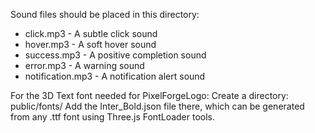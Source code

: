 
Sound files should be placed in this directory:
- click.mp3 - A subtle click sound
- hover.mp3 - A soft hover sound
- success.mp3 - A positive completion sound
- error.mp3 - A warning sound
- notification.mp3 - A notification alert sound

For the 3D Text font needed for PixelForgeLogo:
Create a directory: public/fonts/
Add the Inter_Bold.json file there, which can be generated from any .ttf font using Three.js FontLoader tools.
